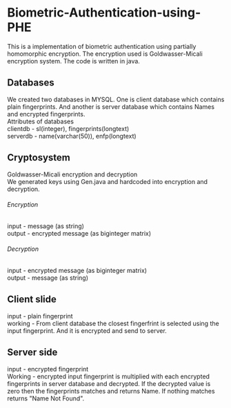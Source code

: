 # Biometric-Authentication-using-PHE

This is a implementation of biometric authentication using partially homomorphic encryption. The encryption used is Goldwasser-Micali encryption system. The code is written in java.

## Databases
We created two databases in MYSQL. One is client database which contains plain fingerprints. And another is server database which contains Names and encrypted fingerprints.\
Attributes of databases\
clientdb - sl(integer), fingerprints(longtext)\
serverdb - name(varchar(50)), enfp(longtext)

## Cryptosystem
Goldwasser-Micali encryption and decryption\
We generated keys using Gen.java and hardcoded into encryption and decryption.
###### Encryption
input - message (as string)\
output - encrypted message (as biginteger matrix)
###### Decryption
input - encrypted message (as biginteger matrix)\
output - message (as string)

## Client slide 
input - plain fingerprint \
working - From client database the closest fingerfrint is selected using the input fingerprint. And it is encrypted and send to server.

## Server side
input - encrypted fingerprint\
Working - encrypted input fingerprint is multiplied with each encrypted fingerprints in server database and decrypted. If the decrypted value is zero then the fingerprints matches and returns Name. If nothing matches returns "Name Not Found".
